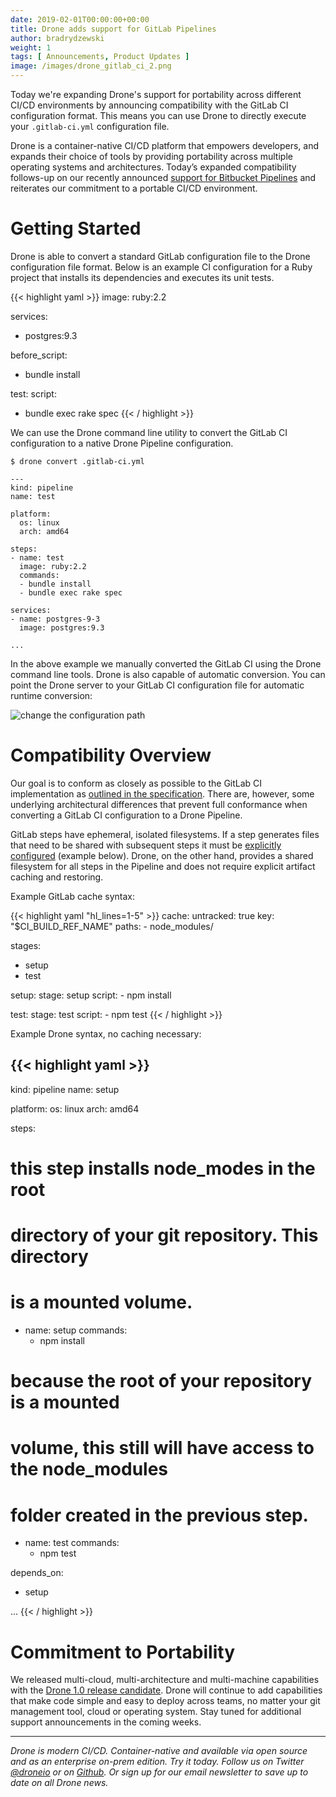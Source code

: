 ```yaml
---
date: 2019-02-01T00:00:00+00:00
title: Drone adds support for GitLab Pipelines
author: bradrydzewski
weight: 1
tags: [ Announcements, Product Updates ]
image: /images/drone_gitlab_ci_2.png
---
```


Today we're expanding Drone's support for portability across different CI/CD environments by announcing compatibility with the GitLab CI configuration format. This means you can use Drone to directly execute your `.gitlab-ci.yml` configuration file.

Drone is a container-native CI/CD platform that empowers developers, and expands their choice of tools by providing portability across multiple operating systems and architectures. Today’s expanded compatibility follows-up on our recently announced [support for Bitbucket Pipelines](/drone-adapter-bitbucket-pipelines/) and reiterates our commitment to a portable CI/CD environment. 

# Getting Started

Drone is able to convert a standard GitLab configuration file to the Drone configuration file format. Below is an example CI configuration for a Ruby project that installs its dependencies and executes its unit tests.

{{< highlight yaml >}}
image: ruby:2.2

services:
  - postgres:9.3

before_script:
  - bundle install

test:
  script:
  - bundle exec rake spec
{{< / highlight >}}


We can use the Drone command line utility to convert the GitLab CI configuration to a native Drone Pipeline configuration.

```
$ drone convert .gitlab-ci.yml

---
kind: pipeline
name: test

platform:
  os: linux
  arch: amd64

steps:
- name: test
  image: ruby:2.2
  commands:
  - bundle install
  - bundle exec rake spec

services:
- name: postgres-9-3
  image: postgres:9.3

...
```

In the above example we manually converted the GitLab CI using the Drone command line tools. Drone is also capable of automatic conversion. You can point the Drone server to your GitLab CI configuration file for automatic runtime conversion:

![change the configuration path](/images/yaml_gitlab.png)

# Compatibility Overview

Our goal is to conform as closely as possible to the GitLab CI implementation as [outlined in the specification](https://docs.gitlab.com/ce/ci/yaml/). There are, however, some underlying architectural differences that prevent full conformance when converting a GitLab CI configuration to a Drone Pipeline.

GitLab steps have ephemeral, isolated filesystems. If a step generates files that need to be shared with subsequent steps it must be [explicitly configured](https://docs.gitlab.com/ee/ci/caching/) (example below). Drone, on the other hand, provides a shared filesystem for all steps in the Pipeline and does not require explicit artifact caching and restoring.

Example GitLab cache syntax:

{{< highlight yaml "hl_lines=1-5" >}}
cache:
  untracked: true
  key: "$CI_BUILD_REF_NAME"
  paths:
    - node_modules/

stages:
  - setup
  - test

setup:
  stage: setup
  script:
    - npm install

test:
  stage: test
  script:
    - npm test
{{< / highlight >}}

Example Drone syntax, no caching necessary:


{{< highlight yaml >}}
---
kind: pipeline
name: setup

platform:
  os: linux
  arch: amd64

steps:
# this step installs node_modes in the root
# directory of your git repository. This directory
# is a mounted volume.
- name: setup
  commands:
  - npm install

# because the root of your repository is a mounted
# volume, this still will have access to the node_modules
# folder created in the previous step.
- name: test
  commands:
  - npm test

depends_on:
- setup

...
{{< / highlight >}}

# Commitment to Portability

We released multi-cloud, multi-architecture and multi-machine capabilities with the [Drone 1.0 release candidate](https://blog.drone.io/drone-1-release-candidate-1/). Drone will continue to add capabilities that make code simple and easy to deploy across teams, no matter your git management tool, cloud or operating system. Stay tuned for additional support announcements in the coming weeks. 

---

_Drone is modern CI/CD. Container-native and available via open source and as an enterprise on-prem edition. Try it today. Follow us on Twitter [@droneio](https://twitter.com/droneio) or on [Github](https://github.com/drone/drone). Or sign up for our email newsletter to save up to date on all Drone news._